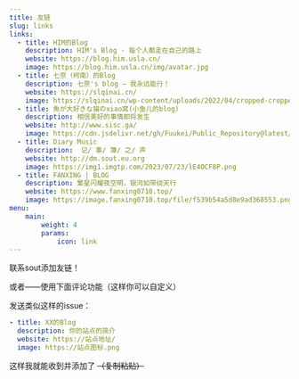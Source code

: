 ```yaml
---
title: 友链
slug: links
links:
  - title: HIM的Blog
    description: HIM's Blog - 每个人都走在自己的路上
    website: https://blog.him.usla.cn/
    image: https://blog.him.usla.cn/img/avatar.jpg
  - title: 七奈（柯南）的Blog
    description: 七奈's blog – 我永远能行！
    website: https://slqinai.cn/
    image: https://slqinai.cn/wp-content/uploads/2022/04/cropped-cropped-44b759caa177b7d5dc2c234f6aa3cd1bf5b8e8ef-300x300-1-32x32.jpg
  - title: 魚が大好きな猫のxiao窝(小鱼儿的blog)
    description: 相信美好的事情即将发生
    website: http://www.sisc.ga/
    image: https://cdn.jsdelivr.net/gh/Fuukei/Public_Repository@latest/vision/basic/favicon.ico
  - title: Diary Music
    description:  记/ 事/ 簿/ 之/ 声 
    website: http://dm.sout.eu.org
    image: https://img1.imgtp.com/2023/07/23/lE4OCF8P.png
  - title: FANXING | BLOG
    description: 繁星闪耀夜空明，银河如带绕天行
    website: https://www.fanxing0710.top/
    image: https://image.fanxing0710.top/file/f539b54a5d8e9ad368553.png
menu:
    main: 
        weight: 4
        params:
            icon: link
---
```


联系sout添加友链！

或者——使用下面评论功能（这样你可以自定义）

发送类似这样的issue：

```yaml
- title: XX的Blog
  description: 你的站点的简介
  website: https://站点地址/
  image: https://站点图标.png
```
这样我就能收到并添加了
~~（复制粘贴）~~

<!-- To use this feature, add `links` section to frontmatter.

This page's frontmatter:

```yaml
links:
  - title: GitHub
    description: GitHub is the world's largest software development platform.
    website: https://github.com
    image: https://github.githubassets.com/images/modules/logos_page/GitHub-Mark.png
  - title: TypeScript
    description: TypeScript is a typed superset of JavaScript that compiles to plain JavaScript.
    website: https://www.typescriptlang.org
    image: ts-logo-128.jpg
```

`image` field accepts both local and external images. -->
